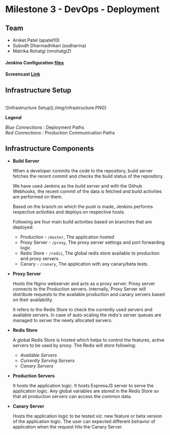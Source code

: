# Milestone 3 - DevOps - Deployment

## Team

* Aniket Patel (apatel10)
* Subodh Dharmadhikari (ssdharma)
* Matrika Rohatgi (mrohatgi2)

#### Jenkins Configuration [files](./config)

#### Screencast [Link](https://youtu.be/wNY121P74cI?list=PLwmjVRRFEyJDraYS1eGJW9PHWPzdCaIVD)


## Infrastructure Setup

<br>
![Infrastructure Setup](./img/infrastructure.PNG)

**Legend**

_Blue Connections_ : Deployment Paths
<br>_Red Connections_ : Production Communication Paths

## Infrastructure Components

* **Build Server**

  When a developer commits the code to the repository, build server fetches the recent commit and checks the build status of the repository.

  We have used Jenkins as the build server and with the Github Webhooks, the recent commit of the data is fetched and build activities are performed on them.

  Based on the branch on which the push is made, Jenkins performs respective activities and deploys on respective hosts.

  Following are four main build activities based on branches that are deployed:
  * Production - `/master`, The application hosted
  * Proxy Server - `/proxy`, The proxy server settings and port forwarding logic
  * Redis Store - `/redis`, The global redis store available to production and proxy servers.
  * Canary - `/canary`, The application with any canary/beta tests.


* **Proxy Server**

  Hosts the Nginx webserver and acts as a proxy server. Proxy server connects to the Production servers. Internally, Proxy Server will distribute requests to the available production and canary servers based on their availability.

  It refers to the Redis Store to check the currently used servers and available servers. In case of auto-scaling the redis's server queues are managed to server the newly allocated servers.

* **Redis Store**

  A global Redis Store is hosted which helps to control the features, active servers to be used by proxy. The Redis will store following:

  * _Available Servers_
  * _Currently Serving Servers_
  * _Canary Servers_


* **Production Servers**

  It hosts the application logic. It hosts ExpressJS server to serve the application logic. Any global variables are stored in the Redis Store so that all production servers can access the common data.

* **Canary Server**

  Hosts the application logic to be tested viz. new feature or beta version of the application logic. The user can expected different behavior of application when the request hits the Canary Server.
